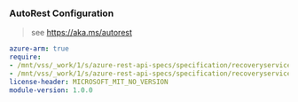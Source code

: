 ### AutoRest Configuration

> see https://aka.ms/autorest

``` yaml
azure-arm: true
require:
- /mnt/vss/_work/1/s/azure-rest-api-specs/specification/recoveryservicesdatareplication/resource-manager/readme.md
- /mnt/vss/_work/1/s/azure-rest-api-specs/specification/recoveryservicesdatareplication/resource-manager/readme.go.md
license-header: MICROSOFT_MIT_NO_VERSION
module-version: 1.0.0
```